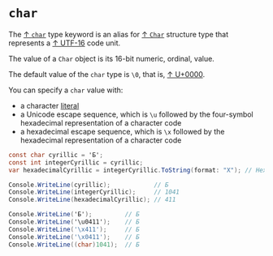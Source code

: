 # `char`

The [↑ `char`](https://learn.microsoft.com/en-us/dotnet/csharp/language-reference/builtin-types/char) type keyword is an alias for [↑ `Char`](https://learn.microsoft.com/en-us/dotnet/api/system.char) structure type that represents a [↑ UTF-16](https://en.wikipedia.org/wiki/UTF-16) code unit.

The value of a `Char` object is its 16-bit numeric, ordinal, value.

The default value of the `char` type is `\0`, that is, [↑ U+0000](https://www.compart.com/en/unicode/U+0000).

You can specify a `char` value with:

- a character [literal](/csharp/literal.md)
- a Unicode escape sequence, which is `\u` followed by the four-symbol hexadecimal representation of a character code
- a hexadecimal escape sequence, which is `\x` followed by the hexadecimal representation of a character code

```csharp
const char cyrillic = 'Б';
const int integerCyrillic = cyrillic;
var hexadecimalCyrillic = integerCyrillic.ToString(format: "X"); // Hexadecimal value in string form

Console.WriteLine(cyrillic);            // Б
Console.WriteLine(integerCyrillic);     // 1041
Console.WriteLine(hexadecimalCyrillic); // 411

Console.WriteLine('Б');         // Б
Console.WriteLine('\u0411');    // Б
Console.WriteLine('\x411');     // Б
Console.WriteLine('\x0411');    // Б
Console.WriteLine((char)1041);  // Б
```
